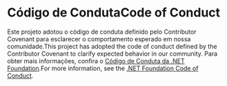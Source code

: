 # <a name="code-of-conduct"></a><span data-ttu-id="b78f1-101">Código de Conduta</span><span class="sxs-lookup"><span data-stu-id="b78f1-101">Code of Conduct</span></span>

<span data-ttu-id="b78f1-102">Este projeto adotou o código de conduta definido pelo Contributor Covenant para esclarecer o comportamento esperado em nossa comunidade.</span><span class="sxs-lookup"><span data-stu-id="b78f1-102">This project has adopted the code of conduct defined by the Contributor Covenant to clarify expected behavior in our community.</span></span>
<span data-ttu-id="b78f1-103">Para obter mais informações, confira o [Código de Conduta da .NET Foundation](https://dotnetfoundation.org/code-of-conduct).</span><span class="sxs-lookup"><span data-stu-id="b78f1-103">For more information, see the [.NET Foundation Code of Conduct](https://dotnetfoundation.org/code-of-conduct).</span></span>
